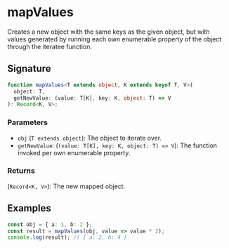 # mapValues

Creates a new object with the same keys as the given object, but with values generated
by running each own enumerable property of the object through the iteratee function.

## Signature

```typescript
function mapValues<T extends object, K extends keyof T, V>(
  object: T,
  getNewValue: (value: T[K], key: K, object: T) => V
): Record<K, V>;
```

### Parameters

- `obj` (`T extends object`): The object to iterate over.
- `getNewValue`: (`(value: T[K], key: K, object: T) => V`): The function invoked per own enumerable property.

### Returns

(`Record<K, V>`): The new mapped object.

## Examples

```typescript
const obj = { a: 1, b: 2 };
const result = mapValues(obj, value => value * 2);
console.log(result); // { a: 2, b: 4 }
```
